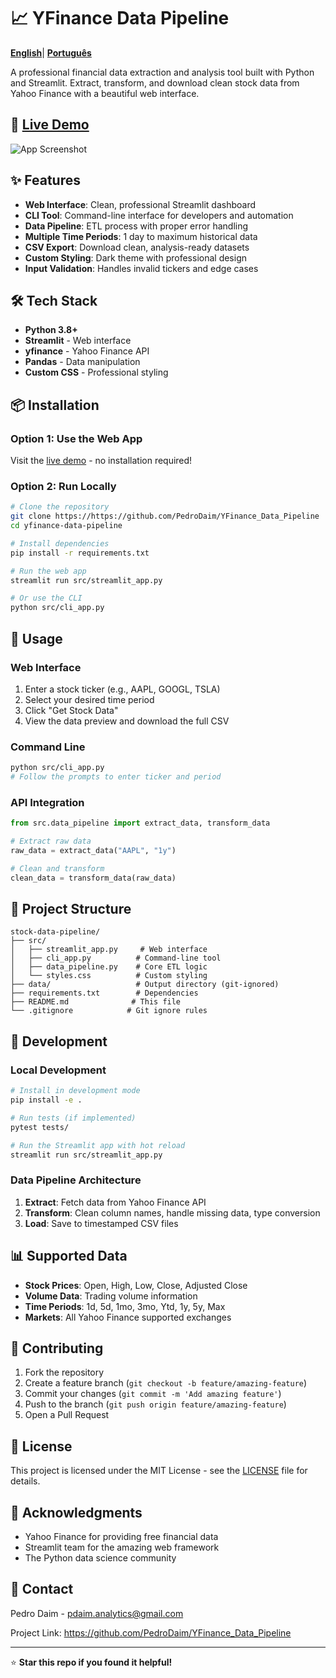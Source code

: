 # 📈 YFinance Data Pipeline
[**English**](https://github.com/PedroDaim/YFinance_Data_Pipeline/blob/main/README.md)| [**Português**](https://github.com/PedroDaim/YFinance_Data_Pipeline/blob/main/README_pt.md)

A professional financial data extraction and analysis tool built with Python and Streamlit. Extract, transform, and download clean stock data from Yahoo Finance with a beautiful web interface.

## 🚀 [Live Demo](https://yfinancestockpipeline.streamlit.app/)

![App Screenshot](https://github.com/user-attachments/assets/8b0f8558-43c3-490f-9479-13927d4a4e41)

## ✨ Features

- **Web Interface**: Clean, professional Streamlit dashboard
- **CLI Tool**: Command-line interface for developers and automation
- **Data Pipeline**: ETL process with proper error handling
- **Multiple Time Periods**: 1 day to maximum historical data
- **CSV Export**: Download clean, analysis-ready datasets
- **Custom Styling**: Dark theme with professional design
- **Input Validation**: Handles invalid tickers and edge cases

## 🛠️ Tech Stack

- **Python 3.8+**
- **Streamlit** - Web interface
- **yfinance** - Yahoo Finance API
- **Pandas** - Data manipulation
- **Custom CSS** - Professional styling

## 📦 Installation

### Option 1: Use the Web App

Visit the [live demo](https://yfinancestockpipeline.streamlit.app/) - no installation required!

### Option 2: Run Locally

```bash
# Clone the repository
git clone https://https://github.com/PedroDaim/YFinance_Data_Pipeline
cd yfinance-data-pipeline

# Install dependencies
pip install -r requirements.txt

# Run the web app
streamlit run src/streamlit_app.py

# Or use the CLI
python src/cli_app.py

```

## 🎯 Usage

### Web Interface

1. Enter a stock ticker (e.g., AAPL, GOOGL, TSLA)
2. Select your desired time period
3. Click "Get Stock Data"
4. View the data preview and download the full CSV

### Command Line

```bash
python src/cli_app.py
# Follow the prompts to enter ticker and period

```

### API Integration

```python
from src.data_pipeline import extract_data, transform_data

# Extract raw data
raw_data = extract_data("AAPL", "1y")

# Clean and transform
clean_data = transform_data(raw_data)

```

## 📁 Project Structure

```
stock-data-pipeline/
├── src/
│   ├── streamlit_app.py     # Web interface
│   ├── cli_app.py          # Command-line tool
│   ├── data_pipeline.py    # Core ETL logic
│   └── styles.css          # Custom styling
├── data/                   # Output directory (git-ignored)
├── requirements.txt        # Dependencies
├── README.md              # This file
└── .gitignore            # Git ignore rules

```

## 🔧 Development

### Local Development

```bash
# Install in development mode
pip install -e .

# Run tests (if implemented)
pytest tests/

# Run the Streamlit app with hot reload
streamlit run src/streamlit_app.py

```

### Data Pipeline Architecture

1. **Extract**: Fetch data from Yahoo Finance API
2. **Transform**: Clean column names, handle missing data, type conversion
3. **Load**: Save to timestamped CSV files

## 📊 Supported Data

- **Stock Prices**: Open, High, Low, Close, Adjusted Close
- **Volume Data**: Trading volume information
- **Time Periods**: 1d, 5d, 1mo, 3mo, Ytd, 1y, 5y, Max
- **Markets**: All Yahoo Finance supported exchanges

## 🤝 Contributing

1. Fork the repository
2. Create a feature branch (`git checkout -b feature/amazing-feature`)
3. Commit your changes (`git commit -m 'Add amazing feature'`)
4. Push to the branch (`git push origin feature/amazing-feature`)
5. Open a Pull Request

## 📝 License

This project is licensed under the MIT License - see the [LICENSE](license) file for details.

## 🙏 Acknowledgments

- Yahoo Finance for providing free financial data
- Streamlit team for the amazing web framework
- The Python data science community

## 📧 Contact

Pedro Daim - pdaim.analytics@gmail.com

Project Link: https://github.com/PedroDaim/YFinance_Data_Pipeline

---

⭐ **Star this repo if you found it helpful!**
